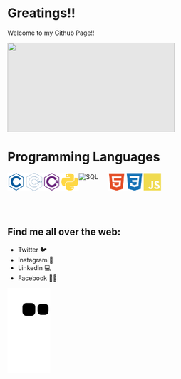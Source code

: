   <div>
        <h1>Greatings!!</h1>
        <p>
            Welcome to my Github Page!!
        </p>
    </div>
    <img style="display: flex; flex-wrap:wrap; justify-content: flex-start; align-items: flex-start; user-select: none; -webkit-user-select: none;background-color: hsl(0, 0%, 90%);" src="https://www.icegif.com/wp-content/uploads/hi-icegif.gif" width="375" height="201">
    <h1>Programming Languages</h1>
        <div class="tec" style="display: flex;">
            <img width="40" src="https://raw.githubusercontent.com/devicons/devicon/master/icons/c/c-line.svg" alt="C">
            <img width="40" src="https://raw.githubusercontent.com/devicons/devicon/master/icons/cplusplus/cplusplus-line.svg" alt="C++">
            <img width="40" src="https://raw.githubusercontent.com/devicons/devicon/master/icons/csharp/csharp-line.svg" alt="C#">
            <img width="40" src="https://raw.githubusercontent.com/devicons/devicon/master/icons/python/python-plain.svg" alt="python">
            <img width="65" src="https://upload.wikimedia.org/wikipedia/commons/8/87/Sql_data_base_with_logo.png" alt="SQL">
            <img width="40" src="https://raw.githubusercontent.com/devicons/devicon/master/icons/html5/html5-plain.svg" alt="html5"> 
            <img width="40" src="https://raw.githubusercontent.com/devicons/devicon/master/icons/css3/css3-plain.svg" alt="css3"> 
            <img width="40" src="https://raw.githubusercontent.com/devicons/devicon/master/icons/javascript/javascript-plain.svg" alt="javascript"> 
        </div>
        <section align="left">
        <br> <br> <br>
            <h2>Find me all over the web:</h2>
            <ul>
                <li><a href="https://twitter.com/Francis88167794" style="text-decoration: none;" target="_blank" rel="external">Twitter</a> 🐦</li>
                <li><a href="https://www.instagram.com/francisco_cerqueira99" style="text-decoration: none;" target="_blank" rel="external">Instagram</a> 📸</li>
                <li><a href="https://www.linkedin.com/in/francisco-cerqueira-b6a67523a/" style="text-decoration: none;" target="_blank" rel="external">Linkedin</a> 💻			</li>
                <li><a href="https://www.facebook.com/francisco.cerqueira.775/" style="text-decoration: none;" target="_blank " rel="external">Facebook</a> 👦🏻</li>
            </ul>
        </section>
        <img src="https://raw.githubusercontent.com/rafaballerini/rafaballerini/322bb8b77f187188642ae8eb8eff4ba7c7ccc321/github-contribution-grid-snake.svg">
	
	
	
